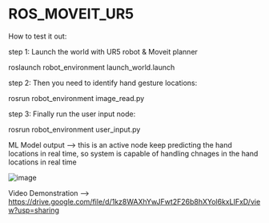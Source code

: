 # ROS_MOVEIT_UR5
How to test it out:

step 1: Launch the world with UR5 robot & Moveit planner

roslaunch robot_environment launch_world.launch

step 2: Then you need to identify hand gesture locations:

rosrun robot_environment image_read.py

step 3: Finally run the user input node:

rosrun robot_environment user_input.py

ML Model output --> this is an active node keep predicting the hand locations in real time, so system is capable of handling chnages in the hand locations in real time

![image](https://user-images.githubusercontent.com/70237645/156980285-272726a6-e15e-4c05-a1d0-d6ca9d89c17e.png)

Video Demonstration --> https://drive.google.com/file/d/1kz8WAXhYwJFwt2F26b8hXYol6kxLIFxD/view?usp=sharing
